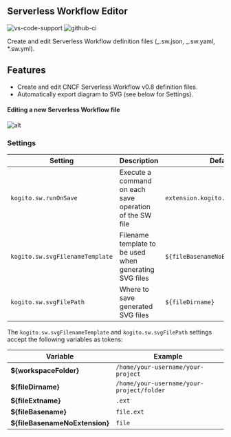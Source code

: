 ## Serverless Workflow Editor

![vs-code-support](https://img.shields.io/badge/Visual%20Studio%20Code-1.46.0+-blue.svg)
![github-ci](https://github.com/kiegroup/kie-tools/actions/workflows/monorepo_pr_ci_full.yml/badge.svg)

Create and edit Serverless Workflow definition files (_.sw.json, _.sw.yaml, \*.sw.yml).

## Features

- Create and edit CNCF Serverless Workflow v0.8 definition files.
- Automatically export diagram to SVG (see below for Settings).

#### Editing a new Serverless Workflow file

![alt](./gifs/sw.gif?raw=true)

### Settings

| Setting                         | Description                                             | Default value                            |
| ------------------------------- | ------------------------------------------------------- | ---------------------------------------- |
| `kogito.sw.runOnSave`           | Execute a command on each save operation of the SW file | `extension.kogito.silentlyGenerateSvgSw` |
| `kogito.sw.svgFilenameTemplate` | Filename template to be used when generating SVG files  | `${fileBasenameNoExtension}-svg.svg`     |
| `kogito.sw.svgFilePath`         | Where to save generated SVG files                       | `${fileDirname}`                         |

The `kogito.sw.svgFilenameTemplate` and `kogito.sw.svgFilePath` settings accept the following variables as tokens:

| Variable                       | Example                                   |
| ------------------------------ | ----------------------------------------- |
| **${workspaceFolder}**         | `/home/your-username/your-project`        |
| **${fileDirname}**             | `/home/your-username/your-project/folder` |
| **${fileExtname}**             | `.ext`                                    |
| **${fileBasename}**            | `file.ext`                                |
| **${fileBasenameNoExtension}** | `file`                                    |
